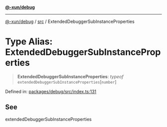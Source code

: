 [**@-xun/debug**](../../README.md)

***

[@-xun/debug](../../README.md) / [src](../README.md) / ExtendedDebuggerSubInstanceProperties

# Type Alias: ExtendedDebuggerSubInstanceProperties

> **ExtendedDebuggerSubInstanceProperties**: *typeof* `extendedDebuggerSubInstanceProperties`\[`number`\]

Defined in: [packages/debug/src/index.ts:131](https://github.com/Xunnamius/rejoinder/blob/3408de1428d053296c3b4a0594d1b1a937d57757/packages/debug/src/index.ts#L131)

## See

extendedDebuggerSubInstanceProperties
